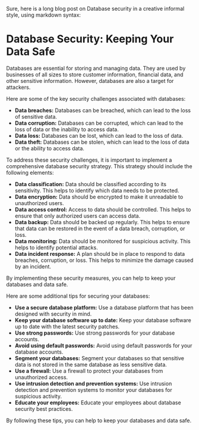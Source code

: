 Sure, here is a long blog post on Database security in a creative informal style, using markdown syntax:

# Database Security: Keeping Your Data Safe

Databases are essential for storing and managing data. They are used by businesses of all sizes to store customer information, financial data, and other sensitive information. However, databases are also a target for attackers.

Here are some of the key security challenges associated with databases:

* **Data breaches:** Databases can be breached, which can lead to the loss of sensitive data.
* **Data corruption:** Databases can be corrupted, which can lead to the loss of data or the inability to access data.
* **Data loss:** Databases can be lost, which can lead to the loss of data.
* **Data theft:** Databases can be stolen, which can lead to the loss of data or the ability to access data.

To address these security challenges, it is important to implement a comprehensive database security strategy. This strategy should include the following elements:

* **Data classification:** Data should be classified according to its sensitivity. This helps to identify which data needs to be protected.
* **Data encryption:** Data should be encrypted to make it unreadable to unauthorized users.
* **Data access control:** Access to data should be controlled. This helps to ensure that only authorized users can access data.
* **Data backup:** Data should be backed up regularly. This helps to ensure that data can be restored in the event of a data breach, corruption, or loss.
* **Data monitoring:** Data should be monitored for suspicious activity. This helps to identify potential attacks.
* **Data incident response:** A plan should be in place to respond to data breaches, corruption, or loss. This helps to minimize the damage caused by an incident.

By implementing these security measures, you can help to keep your databases and data safe.

Here are some additional tips for securing your databases:

* **Use a secure database platform:** Use a database platform that has been designed with security in mind.
* **Keep your database software up to date:** Keep your database software up to date with the latest security patches.
* **Use strong passwords:** Use strong passwords for your database accounts.
* **Avoid using default passwords:** Avoid using default passwords for your database accounts.
* **Segment your databases:** Segment your databases so that sensitive data is not stored in the same database as less sensitive data.
* **Use a firewall:** Use a firewall to protect your databases from unauthorized access.
* **Use intrusion detection and prevention systems:** Use intrusion detection and prevention systems to monitor your databases for suspicious activity.
* **Educate your employees:** Educate your employees about database security best practices.

By following these tips, you can help to keep your databases and data safe.